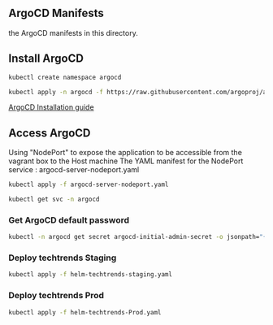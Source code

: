 ## ArgoCD Manifests 

the ArgoCD manifests in this directory.


## Install ArgoCD

```bash
kubectl create namespace argocd

kubectl apply -n argocd -f https://raw.githubusercontent.com/argoproj/argo-cd/stable/manifests/install.yaml
```

[ArgoCD Installation guide](https://argo-cd.readthedocs.io/en/stable/getting_started/)

## Access ArgoCD
Using "NodePort" to expose the application to be accessible from the vagrant box to the Host machine
The YAML manifest for the NodePort service : argocd-server-nodeport.yaml

```bash
kubectl apply -f argocd-server-nodeport.yaml
```

```bash
kubectl get svc -n argocd
```

### Get ArgoCD default password

```bash
kubectl -n argocd get secret argocd-initial-admin-secret -o jsonpath="{.data.password}" | base64 -d
```

### Deploy techtrends Staging

```bash
kubectl apply -f helm-techtrends-staging.yaml
```

### Deploy techtrends Prod

```bash
kubectl apply -f helm-techtrends-Prod.yaml
```
